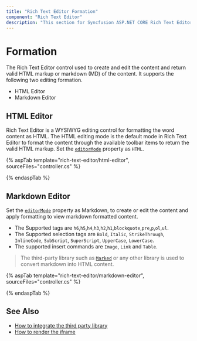 ```yaml
---
title: "Rich Text Editor Formation"
component: "Rich Text Editor"
description: "This section for Syncfusion ASP.NET CORE Rich Text Editor control explains the markdown editing and HTML editing of the content through out the page."
---
```


# Formation

The Rich Text Editor control used to create and edit the content and return valid HTML markup or markdown (MD) of the content. It supports the following two editing formation.

* HTML Editor
* Markdown Editor

## HTML Editor

Rich Text Editor is a WYSIWYG editing control for formatting the word content as HTML.
The HTML editing mode is the default mode in Rich Text Editor to format the content through the available toolbar items to return the valid HTML markup. Set the [`editorMode`](https://help.syncfusion.com/cr/aspnetcore-js2/Syncfusion.EJ2.RichTextEditor.RichTextEditorBuilder.html#Syncfusion_EJ2_RichTextEditor_RichTextEditorBuilder_EditorMode_Syncfusion_EJ2_RichTextEditor_EditorMode_) property as `HTML`.

{% aspTab template="rich-text-editor/html-editor", sourceFiles="controller.cs" %}

{% endaspTab %}

## Markdown Editor

Set the [`editorMode`](https://help.syncfusion.com/cr/aspnetcore-js2/Syncfusion.EJ2.RichTextEditor.RichTextEditorBuilder.html#Syncfusion_EJ2_RichTextEditor_RichTextEditorBuilder_EditorMode_Syncfusion_EJ2_RichTextEditor_EditorMode_) property as Markdown, to create or edit the content and apply formatting to view markdown formatted content.

* The Supported tags are  `h6`,`h5`,`h4`,`h3`,`h2`,`h1`,`blockquote`,`pre`,`p`,`ol`,`ul`.
* The Supported selection tags are `Bold`, `Italic`, `StrikeThrough`, `InlineCode`, `SubScript`, `SuperScript`, `UpperCase`, `LowerCase`.
* The supported insert commands are `Image`, `Link` and `Table`.

> The third-party library such as [`Marked`](https://marked.js.org/#/README.md#README.md) or any other library is used to convert markdown into HTML content.

{% aspTab template="rich-text-editor/markdown-editor", sourceFiles="controller.cs" %}

{% endaspTab %}

## See Also

* [How to integrate the third party library](./third-party-integration/)
* [How to render the iframe](./iframe/)
